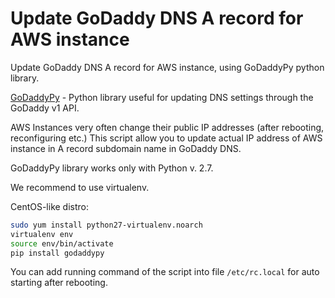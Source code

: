 # Update GoDaddy DNS A record for AWS instance
Update GoDaddy DNS A record for AWS instance, using GoDaddyPy python library.

[GoDaddyPy](https://github.com/eXamadeus/godaddypy) - Python library useful for updating DNS settings through the GoDaddy v1 API.

AWS Instances very often change their public IP addresses (after rebooting, reconfiguring etc.)
This script allow you to update actual IP address of AWS instance in A record subdomain name in GoDaddy DNS.

GoDaddyPy library works only with Python v. 2.7.

We recommend to use virtualenv.

CentOS-like distro:

```bash
sudo yum install python27-virtualenv.noarch
virtualenv env
source env/bin/activate
pip install godaddypy
```

You can add running command of the script into file `/etc/rc.local` for auto starting after rebooting.

